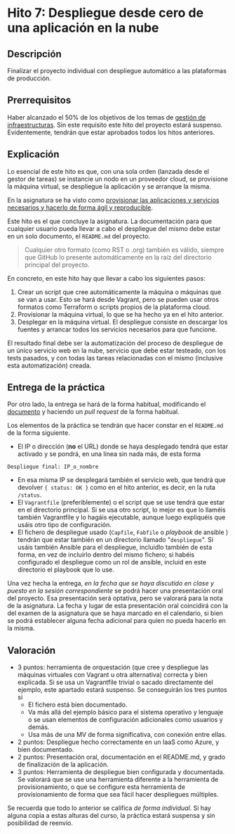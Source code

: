 # Hito 7: Despliegue desde cero de una aplicación en la nube

## Descripción

Finalizar el proyecto individual con despliegue automático a las
plataformas de producción.

## Prerrequisitos

Haber alcanzado el 50% de los objetivos de los temas de
[gestión de infraestructuras](../temas/Gestion_de_configuraciones.md). Sin este
requisito este hito del proyecto estará suspenso. Evidentemente, tendrán que
estar aprobados todos los hitos anteriores.

## Explicación

Lo esencial de este hito es que, con una sola orden (lanzada desde el
gestor de tareas) se instancie un nodo en un proveedor cloud, se
provisione la máquina virtual, se despliegue la aplicación y se
arranque la misma.

En la asignatura se ha visto como
[provisionar las aplicaciones y servicios necesarios y hacerlo de forma ágil y reproducible](../temas/Gestion_de_configuraciones.md).

Este hito es el que concluye la asignatura. La documentación para que cualquier
usuario pueda llevar a cabo el despliegue del mismo debe estar en un solo
documento, el `README.md` del proyecto.

> Cualquier otro formato (como RST o .org) también es
> válido, siempre que GitHub lo presente automáticamente en la raíz del
> directorio principal del proyecto.

En concreto, en este hito hay que llevar a cabo los siguientes pasos:

1. Crear un script que cree automáticamente la máquina o máquinas que
   se van a usar. Esto se hará desde Vagrant, pero se pueden usar
   otros formatos como Terraform o scripts propios de la plataforma cloud.
2. Provisionar la máquina virtual, lo que se ha hecho ya en el hito
   anterior.
3. Desplegar en la máquina virtual. El despliegue consiste en
   descargar los fuentes y arrancar todos los servicios necesarios
   para que funcione.

El resultado final debe ser la automatización del proceso de
despliegue de un único servicio web en la nube, servicio que debe
estar testeado, con los tests pasados, y con todas las tareas
relacionadas con el mismo (inclusive esta automatización) creada.

## Entrega de la práctica

Por otro lado, la entrega se hará de la forma habitual, modificando el
[documento](https://github.com/JJ/IV-19-20/blob/master/practicas/hito-7.md)
y haciendo un *pull request* de la forma habitual.

Los elementos de la práctica se tendrán que hacer constar en el
`README.md` de la forma siguiente.

* El IP o dirección (**no** el URL) donde se haya desplegado tendrá que estar
  activado y se pondrá, en una línea sin nada más, de esta forma

```plain
Despliegue final: IP_o_nombre
```

* En esa misma IP se desplegará también el servicio web, que tendrá
  que devolver `{ status: OK }` como en el hito anterior, es decir,
  en la ruta `/status`.
* El `Vagrantfile` (preferiblemente) o el script que se use tendrá que
  estar en el directorio principal. Si se usa otro script, lo mejor es
  que lo llaméis también Vagrantfile y lo hagáis ejecutable, aunque
  luego expliquéis que usáis otro tipo de configuración.
* El fichero de despliegue usado (`Capfile`, `Fabfile` o
  *playbook* de ansible ) tendrán que estar también en un directorio llamado
  "`despliegue`". Si usáis también Ansible para el despliegue, incluidlo
  también de esta forma, en vez de incluirlo dentro del mismo fichero; si
  habéis configurado el despliegue como un rol de ansible, incluid en este
  directorio el playbook que lo use.

Una vez hecha la entrega, *en la fecha que se haya discutido en clase
y puesto en la sesión correspondiente* se podrá hacer una presentación
oral del proyecto. Esa presentación será
optativa, pero se valorará para la nota de la asignatura. La fecha y
lugar de esta presentación oral coincidirá con la del examen de la
asignatura que se haya marcado en el calendario, si bien se podrá
establecer alguna fecha adicional para quien no pueda hacerlo en la misma.

## Valoración

* 3 puntos: herramienta de orquestación (que cree y despliegue las
  máquinas virtuales con Vagrant u otra alternativa) correcta y bien
  explicada. Si se usa un Vagrantfile trivial o sacado directamente
  del ejemplo, este apartado estará suspenso. Se conseguirán los tres puntos si
  * El fichero está bien documentado.
  * Va más allá del ejemplo básico para el sistema operativo y
    lenguaje o se usan elementos de configuración adicionales como
    usuarios y demás.
  * Usa más de una MV de forma significativa, con conexión entre
    ellas.
* 2 puntos: Despliegue hecho correctamente en un IaaS como Azure, y bien documentado.
* 2 puntos: Presentación oral, documentación en el README.md, y grado
  de finalización de la aplicación.
* 3 puntos: Herramienta de despliegue bien configurada y documentada. Se
  valorará que se use una herramienta diferente a la herramienta de
  provisionamiento, o que se configure esta herramienta de provisionamiento de
  forma que sea fácil hacer despliegues múltiples.

Se recuerda que todo lo anterior se califica *de forma individual*. Si
hay alguna copia a estas alturas del curso, la práctica estará
suspensa y sin posibilidad de reenvío.
